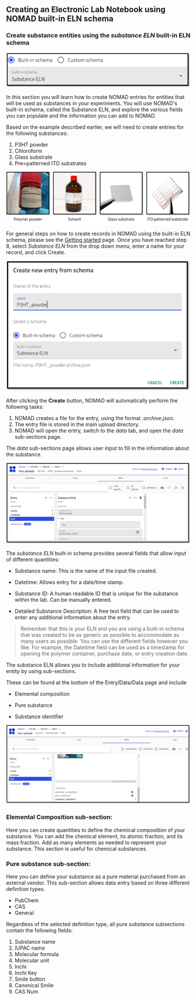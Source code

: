 ## Creating an Electronic Lab Notebook using NOMAD built-in ELN schema

### Create substance entities using the *substance ELN* built-in ELN schema

![Screenshot from the NOMAD UI which shows the Substance ELN schema](../images/buit-in%20schema/substance/1.png)


In this section you will learn how to create NOMAD entries for entities that will be used as substances in your experiments. You will use NOMAD's built-in schema, called the Substance ELN, and explore the various fields you can populate and the information you can add to NOMAD. 

Based on the example described earlier, we will need to create entries for the following substances:
1. P3HT powder
2. Chloroform
3. Glass substrate
4. Pre=patterned ITO substrates

![Alt text](../images/Lab%20images/Substances.png)

For general steps on how to create records in NOMAD using the built-in ELN schema, please see the [Getting started](5A_%20Getting%20started.md) page. Once you have reached step 8, select *Substance ELN* from the drop down menu, enter a name for your record, and click Create. 

![Creating an entry in NOMAD for a substance entity and naming it P3HT_powder](../images/buit-in%20schema/substance/P3H_powder%201.png)

After clicking the **Create** button, NOMAD will automatically perform the following tasks:
1. NOMAD creates a file for the entry, using the format *.archive.json*.
2. The entry file is stored in the main upload directory. 
3. NOMAD will open the entry, switch to the *data* tab, and open the *data* sub-sections page. 

The *data* sub-sections page allows user input to fill in the information about the substance. 

![The deafualt entry page that opens once an entry is created. ](../images/buit-in%20schema/substance/Entry%20page.png)

The *substance ELN* built-in schema provides several fields that allow input of different quantities:

* Substance name: This is the name of the input file created.
* Datetime: Allows entry for a date/time stamp. 

* Substance ID: A human readable ID that is unique for the substance within the lab. 
Can be manually entered.

* Detailed Substance Description: A free text field that can be used to enter any additional information about the entry. 

> Remember that this is your ELN and you are using a built-in schema that was created to be as generic as possible to accommodate as many users as possible. You can use the different fields however you like. For example, the Datetime field can be used as a timestamp for opening the polymer container, purchase date, or entry creation date. 

The substance ELN allows you to include additional information for your entity by using sub-sections. 

These can be found at the bottom of the Entry/Data/Data page and include

* Elemental composition

* Pure substance

* Substance identifier


![Alt text](../images/buit-in%20schema/substance/substance%20sub%20sections.png)

### Elemental Composition sub-section:
Here you can create quantities to define the chemical composition of your substance. You can add the chemical element, its atomic fraction, and its mass fraction. 
Add as many elements as needed to represent your substance. This section is useful for chemical substances.

### Pure substance sub-section:
Here you can define your substance as a pure material purchased from an external vendor. This sub-section allows data entry based on three different definition types. 
* PubChem
* CAS
* General

Regardless of the selected definition type, all pure substance subsections contain the following fields: 
1. Substance name
2. IUPAC name
3. Molecular formula
4. Molecular unit
5. Inchi
6. Inchi Key
7. Smile button
8. Canonical Smile
9. CAS Num